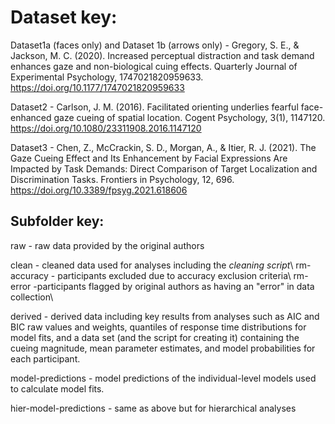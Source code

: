 # Dataset key: 

Dataset1a (faces only) and Dataset 1b (arrows only) - Gregory, S. E., & Jackson, M. C. (2020). Increased perceptual distraction and task demand enhances gaze and non-biological cuing effects. Quarterly Journal of Experimental Psychology, 1747021820959633. https://doi.org/10.1177/1747021820959633

Dataset2 - Carlson, J. M. (2016). Facilitated orienting underlies fearful face-enhanced gaze cueing of spatial location. Cogent Psychology, 3(1), 1147120. https://doi.org/10.1080/23311908.2016.1147120

Dataset3 - Chen, Z., McCrackin, S. D., Morgan, A., & Itier, R. J. (2021). The Gaze Cueing Effect and Its Enhancement by Facial Expressions Are Impacted by Task Demands: Direct Comparison of Target Localization and Discrimination Tasks. Frontiers in Psychology, 12, 696. https://doi.org/10.3389/fpsyg.2021.618606

## Subfolder key: 

raw - raw data provided by the original authors

clean - cleaned data used for analyses including the *cleaning script*\\
     rm-accuracy - participants excluded due to accuracy exclusion criteria\\
     rm-error -participants flagged by original authors as having an "error" in data collection\\

derived - derived data including key results from analyses such as AIC and BIC raw values and weights, quantiles of response time distributions for model fits, and a data set (and the script for creating it) containing the cueing magnitude, mean parameter estimates, and model probabilities for each participant. 

model-predictions - model predictions of the individual-level models used to calculate model fits. 

hier-model-predictions - same as above but for hierarchical analyses 

